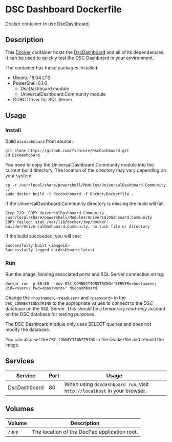 # DSC Dashboard Dockerfile

[Docker](http://docker.com) container to use [DscDashboard](https://github.com/fvanroie/DscDashboard).

## Description

This [Docker](http://docker.com) container hosts the [DscDashboard](https://github.com/fvanroie/DscDashboard) and all of its dependencies.
It can be used to quickly test the DSC Dashboard in your environment.

The container has these packages installed:
- Ubuntu 18.04 LTS
- PowerShell 6.1.0
    - DscDashboard module
    - UniversalDashboard.Community module
- ODBC Driver for SQL Server

## Usage

### Install

Build `dscdashboard` from source:

    git clone https://github.com/fvanroie/DscDashboard.git
    cd DscDashboard

You need to copy the UniversalDashboard.Community module into the current build directory.
The location of the directory may vary depending on your system:

    cp -r /usr/local/share/powershell/Modules/UniversalDashboard.Community ./
    sudo docker build -t dscdashboard -f Docker/Dockerfile .

If the UniversalDashboard.Community directory is missing the build will fail:

    Step 7/9: COPY UniversalDashboard.Community /usr/local/share/powershell/Modules/UniversalDashboard.Community
    COPY failed: stat /var/lib/docker/tmp/docker-builder/UniversalDashboard.Community: no such file or directory

If the build succeeded, you will see:

    Successfully built <imageid>
    Successfully tagged dscdashboard:latest

### Run

Run the image, binding associated ports and SQL Server connection string:

    docker run -p 80:80 --env DSC_CONNECTIONSTRING='SERVER=<hostname>; Uid=<user>; Pwd=<password>' dscdashboard

Change the `<hostname>`, `<readuser>` and `<password>` in the `DSC_CONNECTIONSTRING` to the appropriate values to
connect to the DSC database on the SQL Server. This should be a temporary *read-only* account on the DSC database
for testing purposes.

The DSC Dashboard module only uses SELECT queries and does not modify the database.

You can also set the `DSC_CONNECTIONSTRING` in the Dockerfile and rebuild the image.

## Services

Service     | Port | Usage
------------|------|------
DscDashboard|   80 | When using `dscdashboard run`, visit `http://localhost` in your browser.


## Volumes

Volume          | Description
----------------|-------------
`/app`          | The location of the DocPad application root.
